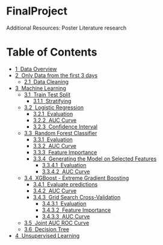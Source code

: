 # FinalProject

Additional Resources:
Poster
Literature research

<h1>Table of Contents<span class="tocSkip"></span></h1>
<div class="toc"><ul class="toc-item"><li><span><a href="#Data-Overview" data-toc-modified-id="Data-Overview-1"><span class="toc-item-num">1&nbsp;&nbsp;</span>Data Overview</a></span></li><li><span><a href="#Only-Data-from-the-first-3-days" data-toc-modified-id="Only-Data-from-the-first-3-days-2"><span class="toc-item-num">2&nbsp;&nbsp;</span>Only Data from the first 3 days</a></span><ul class="toc-item"><li><span><a href="#Data-Cleaning" data-toc-modified-id="Data-Cleaning-2.1"><span class="toc-item-num">2.1&nbsp;&nbsp;</span>Data Cleaning</a></span></li></ul></li><li><span><a href="#Machine-Learning" data-toc-modified-id="Machine-Learning-3"><span class="toc-item-num">3&nbsp;&nbsp;</span>Machine Learning</a></span><ul class="toc-item"><li><span><a href="#Train-Test-Split" data-toc-modified-id="Train-Test-Split-3.1"><span class="toc-item-num">3.1&nbsp;&nbsp;</span>Train Test Split</a></span><ul class="toc-item"><li><span><a href="#Stratifying" data-toc-modified-id="Stratifying-3.1.1"><span class="toc-item-num">3.1.1&nbsp;&nbsp;</span>Stratifying</a></span></li></ul></li><li><span><a href="#Logistic-Regression" data-toc-modified-id="Logistic-Regression-3.2"><span class="toc-item-num">3.2&nbsp;&nbsp;</span>Logistic Regression</a></span><ul class="toc-item"><li><span><a href="#Evaluation" data-toc-modified-id="Evaluation-3.2.1"><span class="toc-item-num">3.2.1&nbsp;&nbsp;</span>Evaluation</a></span></li><li><span><a href="#AUC-Curve" data-toc-modified-id="AUC-Curve-3.2.2"><span class="toc-item-num">3.2.2&nbsp;&nbsp;</span>AUC Curve</a></span></li><li><span><a href="#Confidence-Interval" data-toc-modified-id="Confidence-Interval-3.2.3"><span class="toc-item-num">3.2.3&nbsp;&nbsp;</span>Confidence Interval</a></span></li></ul></li><li><span><a href="#Random-Forest-Classifier" data-toc-modified-id="Random-Forest-Classifier-3.3"><span class="toc-item-num">3.3&nbsp;&nbsp;</span>Random Forest Classifier</a></span><ul class="toc-item"><li><span><a href="#Evaluation" data-toc-modified-id="Evaluation-3.3.1"><span class="toc-item-num">3.3.1&nbsp;&nbsp;</span>Evaluation</a></span></li><li><span><a href="#AUC-Curve" data-toc-modified-id="AUC-Curve-3.3.2"><span class="toc-item-num">3.3.2&nbsp;&nbsp;</span>AUC Curve</a></span></li><li><span><a href="#Feature-Importance" data-toc-modified-id="Feature-Importance-3.3.3"><span class="toc-item-num">3.3.3&nbsp;&nbsp;</span>Feature Importance</a></span></li><li><span><a href="#Generating-the-Model-on-Selected-Features" data-toc-modified-id="Generating-the-Model-on-Selected-Features-3.3.4"><span class="toc-item-num">3.3.4&nbsp;&nbsp;</span>Generating the Model on Selected Features</a></span><ul class="toc-item"><li><span><a href="#Evaluation" data-toc-modified-id="Evaluation-3.3.4.1"><span class="toc-item-num">3.3.4.1&nbsp;&nbsp;</span>Evaluation</a></span></li><li><span><a href="#AUC-Curve" data-toc-modified-id="AUC-Curve-3.3.4.2"><span class="toc-item-num">3.3.4.2&nbsp;&nbsp;</span>AUC Curve</a></span></li></ul></li></ul></li><li><span><a href="#XGBoost---Extreme-Gradient-Boosting" data-toc-modified-id="XGBoost---Extreme-Gradient-Boosting-3.4"><span class="toc-item-num">3.4&nbsp;&nbsp;</span>XGBoost - Extreme Gradient Boosting</a></span><ul class="toc-item"><li><span><a href="#Evaluate-predictions" data-toc-modified-id="Evaluate-predictions-3.4.1"><span class="toc-item-num">3.4.1&nbsp;&nbsp;</span>Evaluate predictions</a></span></li><li><span><a href="#AUC-Curve" data-toc-modified-id="AUC-Curve-3.4.2"><span class="toc-item-num">3.4.2&nbsp;&nbsp;</span>AUC Curve</a></span></li><li><span><a href="#Grid-Search-Cross-Validation" data-toc-modified-id="Grid-Search-Cross-Validation-3.4.3"><span class="toc-item-num">3.4.3&nbsp;&nbsp;</span>Grid Search Cross-Validation</a></span><ul class="toc-item"><li><span><a href="#Evaluation" data-toc-modified-id="Evaluation-3.4.3.1"><span class="toc-item-num">3.4.3.1&nbsp;&nbsp;</span>Evaluation</a></span></li><li><span><a href="#Feature-Importance" data-toc-modified-id="Feature-Importance-3.4.3.2"><span class="toc-item-num">3.4.3.2&nbsp;&nbsp;</span>Feature Importance</a></span></li><li><span><a href="#AUC-Curve" data-toc-modified-id="AUC-Curve-3.4.3.3"><span class="toc-item-num">3.4.3.3&nbsp;&nbsp;</span>AUC Curve</a></span></li></ul></li></ul></li><li><span><a href="#Joint-AUC-ROC-Curve" data-toc-modified-id="Joint-AUC-ROC-Curve-3.5"><span class="toc-item-num">3.5&nbsp;&nbsp;</span>Joint AUC ROC Curve</a></span></li><li><span><a href="#Decision-Tree" data-toc-modified-id="Decision-Tree-3.6"><span class="toc-item-num">3.6&nbsp;&nbsp;</span>Decision Tree</a></span></li></ul></li><li><span><a href="#Unsupervised-Learning" data-toc-modified-id="Unsupervised-Learning-4"><span class="toc-item-num">4&nbsp;&nbsp;</span>Unsupervised Learning</a></span></li></ul></div>
